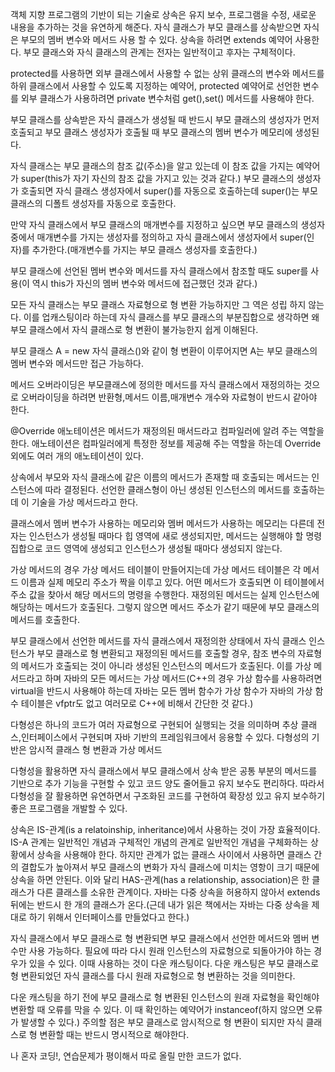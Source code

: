 객체 지향 프로그램의 기반이 되는 기술로 상속은 유지 보수, 프로그램을 수정, 새로운 내용을 추가하는 것을 유연하게 해준다. 자식 클래스가 부모 클래스를 상속받으면 자식은 부모의 멤버 변수와 메서드 사용 할 수 있다. 상속을 하려면 extends 예약어 사용한다. 부모 클래스와 자식 클래스의 관계는 전자는 일반적이고 후자는 구체적이다.

protected를 사용하면 외부 클래스에서 사용할 수 없는 상위 클래스의 변수와 메서드를 하위 클래스에서 사용할 수 있도록 지정하는 예약어, protected 예약어로 선언한 변수를 외부 클래스가 사용하려면 private 변수처럼 get(),set() 메서드를 사용해야 한다.

부모 클래스를 상속받은 자식 클래스가 생성될 때 반드시 부모 클래스의 생성자가 먼저 호출되고 부모 클래스 생성자가 호출될 때 부모 클래스의 멤버 변수가 메모리에 생성된다.

자식 클래스는 부모 클래스의 참조 값(주소)을 알고 있는데 이 참조 값을 가지는 예약어가 super(this가 자기 자신의 참조 값을 가지고 있는 것과 같다.) 부모 클래스의 생성자가 호출되면 자식 클래스 생성자에서 super()를 자동으로 호출하는데 super()는 부모 클래스의 디폴트 생성자를 자동으로 호출한다.

만약 자식 클래스에서 부모 클래스의 매개변수를 지정하고 싶으면 부모 클래스의 생성자 중에서 매개변수를 가지는 생성자를 정의하고 자식 클래스에서 생성자에서 super(인자)를 추가한다.(매개변수를 가지는 부모 클래스 생성자를 호출한다.)

부모 클래스에 선언된 멤버 변수와 메서드를 자식 클래스에서 참조할 때도 super를 사용(이 역시 this가 자신의 멤버 변수와 메서드에 접근했던 것과 같다.)

모든 자식 클래스는 부모 클래스 자료형으로 형 변환 가능하지만 그 역은 성립 하지 않는다. 이를 업캐스팅이라 하는데 자식 클래스를 부모 클래스의 부분집합으로 생각하면 왜 부모 클래스에서 자식 클래스로 형 변환이 불가능한지 쉽게 이해된다.

부모 클래스 A = new 자식 클래스()와 같이 형 변환이 이루어지면 A는 부모 클래스의 멤버 변수와 메서드만 접근 가능하다.

메서드 오버라이딩은 부모클래스에 정의한 메서드를 자식 클래스에서 재정의하는 것으로 오버라이딩을 하려면 반환형,메서드 이름,매개변수 개수와 자료형이 반드시 같아야 한다.

@Override 애노테이션은 메서드가 재정의된 매서드라고 컴파일러에 알려 주는 역할을 한다.
애노테이션은 컴파일러에게 특정한 정보를 제공해 주는 역할을 하는데 Override 외에도 여러 개의 애노테이션이 있다.

상속에서 부모와 자식 클래스에 같은 이름의 메서드가 존재할 때 호출되는 메서드는 인스턴스에 따라 결정된다. 선언한 클래스형이 아닌 생성된 인스턴스의 메서드를 호출하는데 이 기술을 가상 메서드라고 한다.

클래스에서 멤버 변수가 사용하는 메모리와 멤버 메서드가 사용하는 메모리는 다른데 전자는 인스턴스가 생성될 때마다 힙 영역에 새로 생성되지만, 메서드는 실행해야 할 명령 집합으로 코드 영역에 생성되고 인스턴스가 생성될 때마다 생성되지 않는다. 

가상 메서드의 경우 가상 메서드 테이블이 만들어지는데 가상 메서드 테이블은 각 메서드 이름과 실제 메모리 주소가 짝을 이루고 있다. 어떤 메서드가 호출되면 이 테이블에서 주소 값을 찾아서 해당 메서드의 명령을 수행한다. 재정의된 메서드는 실제 인스턴스에 해당하는 메서드가 호출된다. 그렇지 않으면 메서드 주소가 같기 때문에 부모 클래스의 메서드를 호출한다.

부모 클래스에서 선언한 메서드를 자식 클래스에서 재정의한 상태에서 자식 클래스 인스턴스가 부모 클래스로 형 변환되고 재정의된 메서드를 호출할 경우, 참조 변수의 자료형의 메서드가 호출되는 것이 아니라 생성된 인스턴스의 메서드가 호출된다. 이를 가상 메서드라고 하며 자바의 모든 메서드는 가상 메서드(C++의 경우 가상 함수를 사용하려면 virtual을 반드시 사용해야 하는데 자바는 모든 멤버 함수가 가상 함수가 자바의 가상 함수 테이블은 vfptr도 없고 여러모로 C++에 비해서 간단한 것 같다.)

다형성은 하나의 코드가 여러 자료형으로 구현되어 실행되는 것을 의미하며 추상 클래스,인터페이스에서 구현되며 자바 기반의 프레임워크에서 응용할 수 있다. 다형성의 기반은 암시적 클래스 형 변환과 가상 메서드

다형성을 활용하면 자식 클래스에서 부모 클래스에서 상속 받은 공통 부분의 메서드를 기반으로 추가 기능을 구현할 수 있고 코드 양도 줄어들고 유지 보수도 편리하다. 따라서 다형성을 잘 활용하면 유연하면서 구조화된 코드를 구현하여 확장성 있고 유지 보수하기 좋은 프로그램을 개발할 수 있다.

상속은 IS-관계(is a relatoinship, inheritance)에서 사용하는 것이 가장 효율적이다. IS-A 관계는 일반적인 개념과 구체적인 개념의 관계로 일반적인 개념을 구체화하는 상황에서 상속을 사용해야 한다. 하지만 관계가 없는 클래스 사이에서 사용하면 클래스 간의 결합도가 높아져서 부모 클래스의 변화가 자식 클래스에 미치는 영항이 크기 때문에 상속을 하면 안된다. 이와 달리 HAS-관계(has a relationship, association)은 한 클래스가 다른 클래스를 소유한 관계이다. 자바는 다중 상속을 허용하지 않아서 extends 뒤에는 반드시 한 개의 클래스가 온다.(근데 내가 읽은 책에서는 자바는 다중 상속을 제대로 하기 위해서 인터페이스를 만들었다고 한다.) 

자식 클래스에서 부모 클래스로 형 변환되면 부모 클래스에서 선언한 메서드와 멤버 변수만 사용 가능하다. 필요에 따라 다시 원래 인스턴스의 자료형으로 되돌아가야 하는 경우가 있을 수 있다. 이때 사용하는 것이 다운 캐스팅이다. 다운 캐스팅은 부모 클래스로 형 변환되었던 자식 클래스를 다시 원래 자료형으로 형 변환하는 것을 의미한다.

다운 캐스팅을 하기 전에 부모 클래스로 형 변환된 인스턴스의 원래 자료형을 확인해야 변환할 때 오류를 막을 수 있다. 이 때 확인하는 예약어가 instanceof(하지 않으면 오류가 발생할 수 있다.) 주의할 점은 부모 클래스로 암시적으로 형 변환이 되지만 자식 클래스로 형 변환할 때는 반드시 명시적으로 해야한다.

나 혼자 코딩!, 연습문제가 평이해서 따로 올릴 만한 코드가 없다.
